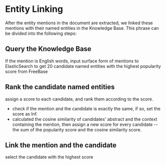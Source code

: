 # Entity Linking

After the entity mentions in the document are extracted, we linked these mentions with their named entities in the Knowledge Base. This phrase can be divided into the following steps:

## Query the Knowledge Base
If the mention is English words, input surface form of mentions to ElasticSearch to get 20 candidate named entities with the highest popularity score from FreeBase
## Rank the candidate named entities
assign a score to each candidate, and rank them according to the score.
* check if the mention and the candidate is exactly the same, if so, set the score as Inf.
* calculated the cosine similarity of candidates' abstract and the context containing the mention, then assign a new score for every candidate -- the sum of the popularity score and the cosine similarity score. 
## Link the mention and the candidate
select the candidate with the highest score 
